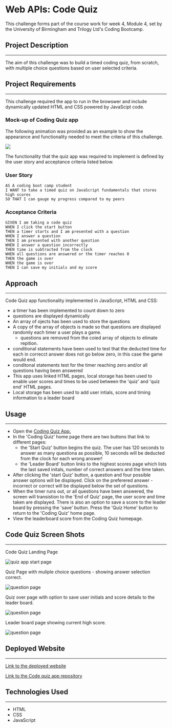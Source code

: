 # Web APIs: Code Quiz

This challenge forms part of the course work for week 4, Module 4, set by the University of Birmingham and Trilogy Ltd's Coding Bootcamp.

## Project Description
---

The aim of this challenge was to build a timed coding quiz, from scratch, with multiple choice questions based on user selected criteria. 

## Project Requirements
---
This challenge required the app to run in the browswer and include dynamically updated HTML and CSS powered by JavaScipt code.

 
###  Mock-up of  Coding Quiz app

The following animation was provided as an example to show the  appearance and functionality needed to meet the criteria of this challenge.

![](assets/images/homework-demo.gif)


The functionality that the quiz app was required to  implement is defined by the user story and acceptance criteria listed below.  



### User Story
```
AS A coding boot camp student
I WANT to take a timed quiz on JavaScript fundamentals that stores high scores
SO THAT I can gauge my progress compared to my peers

```


### Acceptance Criteria
```
GIVEN I am taking a code quiz
WHEN I click the start button
THEN a timer starts and I am presented with a question
WHEN I answer a question
THEN I am presented with another question
WHEN I answer a question incorrectly
THEN time is subtracted from the clock
WHEN all questions are answered or the timer reaches 0
THEN the game is over
WHEN the game is over
THEN I can save my initials and my score

```


## Approach 
---
Code Quiz app  functionality implemented in JavaScript, HTML and CSS:
- a timer has been implemented to count down to zero
- questions are displayed dynamically
- An array of ojects has been used to store the questions  
- A copy of the array of objects is made so that questions are displayed randomly each timer a user plays a game.
  - questions are removed from the coied array of objects to elimate repition.
- conditional statements have been used to test that the deducted time for each in correcct answer does not go below zero, in this case the game would end.
- conditonal statements test for the timer reaching zero and/or all questions having been answered
- This app uses linked HTML pages, local storage has been used to enable user scores and times to be used between the 'quiz' and 'quiz end' HTML pages.
- Local storage has been used to add user intials, score and timing information to a leader board


 
## Usage
---
- Open the <a href="https://beanalini.github.io/showTime/">Coding Quiz App.</a>
- In the 'Coding Quiz' home page there are two buttons that link to different pages:
  - the 'Start Quiz' button begins the quiz.  The user has 120 seconds to answer as many questiona as possible, 10 seconds will be deducted from the clock for each wrong answer!
  - the 'Leader Board' button links to the highest scores page which lists the last saved initals, number of correct answers and the time taken.
- After clicking the 'start Quiz' button,   a question and four possible answer options will be displayed. Click on the preferered answer - incorrect or correct will be displayed below the set of questions.
- When the timer runs out, or all questions have been answered, the screen will transistion to the 'End of Quiz' page, the user score and time taken are displayed.  There is also an option to save a score to the leader board by pressing the 'save' button. Press the 'Quiz Home' button to return to the 'Coding Quiz' home page.
- View the leaderboard score from the Coding Quiz homepage. 

##  Code Quiz Screen Shots
---

Code Quiz Landing Page

![quiz app start page](assets/images/quiz-landing-page.PNG)


Quiz Page with muliple choice questions - showing answer selection correct.


![question page](assets/images/Question-answer.PNG)

Quiz over page with option to save user initials and score details to the leader board.


![question page](assets/images/quiz-end.PNG)


Leader board page showing current high score.

![question page](assets/images/leader-board.PNG)
## Deployed Website
---

<a href="https://beanalini.github.io/showTime/">Link to the deployed website </a>


<a href="https://github.com/Beanalini/showTime"> Link to the Code quiz app repository</a>

## Technologies Used
---
- HTML
- CSS
- JavaScript
